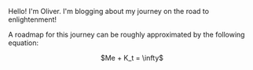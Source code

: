Hello! I'm Oliver. I'm blogging about my journey on the road to enlightenment!

A roadmap for this journey can be roughly approximated by the following equation:

<p style="text-align:center">$Me + K_t = \infty$</p>

